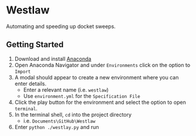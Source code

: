 # Westlaw
Automating and speeding up docket sweeps.

## Getting Started
1. Download and install [Anaconda](https://www.anaconda.com/)
2. Open Anaconda Navigator and under `Environments` click on the option to `Import`
3. A modal should appear to create a new environment where you can enter details.
    * Enter a relevant name (i.e. `westlaw`)
    * Use `environment.yml` for the `Specification File`
4. Click the play button for the environment and select the option to open `terminal`.
5. In the terminal shell, `cd` into the project directory
    * i.e. `Documents\GitHub\Westlaw`
6. Enter `python ./westlay.py` and run
